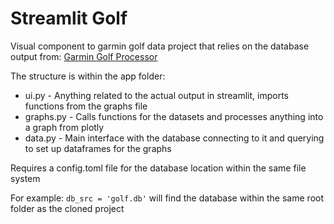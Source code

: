 # Streamlit Golf
Visual component to garmin golf data project that relies on the database output from: [Garmin Golf Processor](https://github.com/benwittbrodt/golf_stats)

The structure is within the app folder: 

* ui.py - Anything related to the actual output in streamlit, imports functions from the graphs file
* graphs.py - Calls functions for the datasets and processes anything into a graph from plotly
* data.py - Main interface with the database connecting to it and querying to set up dataframes for the graphs

Requires a config.toml file for the database location within the same file system 

For example: `db_src = 'golf.db'` will find the database within the same root folder as the cloned project

 
